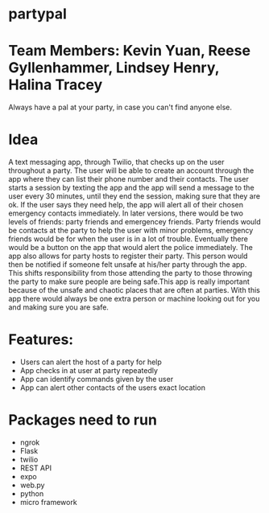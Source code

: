 # partypal
# Team Members: Kevin Yuan, Reese Gyllenhammer, Lindsey Henry, Halina Tracey
Always have a pal at your party, in case you can't find anyone else.

# Idea
A text messaging app, through Twilio, that checks up on the user throughout a party. The user will be able to create an account through the app where they can list their phone number and their contacts. The user starts a session by texting the app and the app will send a message to the user every 30 minutes, until they end the session, making sure that they are ok. If the user says they need help, the app will alert all of their chosen emergency contacts immediately. In later versions, there would be two levels of friends: party friends and emergencey friends. Party friends would be contacts at the party to help the user with minor problems, emergency friends would be for when the user is in a lot of trouble. Eventually there would be a button on the app that would alert the police immediately. The app also allows for party hosts to register their party. This person would then be notified if someone felt unsafe at his/her party through the app. This shifts responsibility from those attending the party to those throwing the party to make sure people are being safe.This app is really important because of the unsafe and chaotic places that are often at parties. With this app there would always be one extra person or machine looking out for you and making sure you are safe.  

# Features:
- Users can alert the host of a party for help
- App checks in at user at party repeatedly
- App can identify commands given by the user 
- App can alert other contacts of the users exact location 

# Packages need to run
- ngrok
- Flask
- twilio 
- REST API
- expo
- web.py
- python
- micro framework

  
